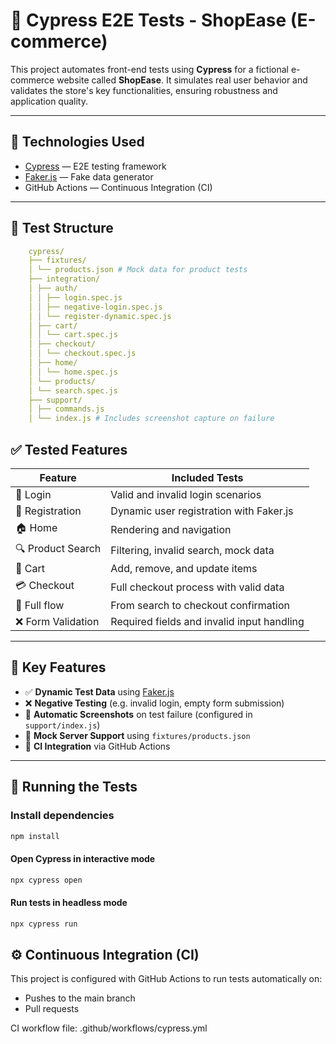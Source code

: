 # 🧪 Cypress E2E Tests - ShopEase (E-commerce)

This project automates front-end tests using **Cypress** for a fictional e-commerce website called **ShopEase**. It simulates real user behavior and validates the store's key functionalities, ensuring robustness and application quality.

---

## 🚀 Technologies Used

- [Cypress](https://www.cypress.io/) — E2E testing framework  
- [Faker.js](https://github.com/faker-js/faker) — Fake data generator  
- GitHub Actions — Continuous Integration (CI)

---

## 📂 Test Structure
```yaml
    cypress/
    ├── fixtures/
    │ └── products.json # Mock data for product tests
    ├── integration/
    │ ├── auth/
    │ │ ├── login.spec.js
    │ │ ├── negative-login.spec.js
    │ │ └── register-dynamic.spec.js
    │ ├── cart/
    │ │ └── cart.spec.js
    │ ├── checkout/
    │ │ └── checkout.spec.js
    │ ├── home/
    │ │ └── home.spec.js
    │ └── products/
    │ └── search.spec.js
    ├── support/
    │ ├── commands.js
    │ └── index.js # Includes screenshot capture on failure
```


## ✅ Tested Features

| Feature                 | Included Tests                                |
|------------------------|-----------------------------------------------|
| 🔐 Login               | Valid and invalid login scenarios             |
| 🧾 Registration        | Dynamic user registration with Faker.js       |
| 🏠 Home                | Rendering and navigation                      |
| 🔍 Product Search      | Filtering, invalid search, mock data          |
| 🛒 Cart                | Add, remove, and update items                 |
| 💳 Checkout            | Full checkout process with valid data         |
| 🔄 Full flow           | From search to checkout confirmation          |
| ❌ Form Validation     | Required fields and invalid input handling    |

---

## 🧠 Key Features

- ✅ **Dynamic Test Data** using [Faker.js](https://github.com/faker-js/faker)
- ❌ **Negative Testing** (e.g. invalid login, empty form submission)
- 📸 **Automatic Screenshots** on test failure (configured in `support/index.js`)
- 🔧 **Mock Server Support** using `fixtures/products.json`
- 🤖 **CI Integration** via GitHub Actions

---

## 🧪 Running the Tests

### Install dependencies

```bash
npm install
```

#### Open Cypress in interactive mode
```bash
npx cypress open
```

#### Run tests in headless mode
``` bash
npx cypress run
```

## ⚙️ Continuous Integration (CI)
This project is configured with GitHub Actions to run tests automatically on:
- Pushes to the main branch
- Pull requests

CI workflow file: .github/workflows/cypress.yml

